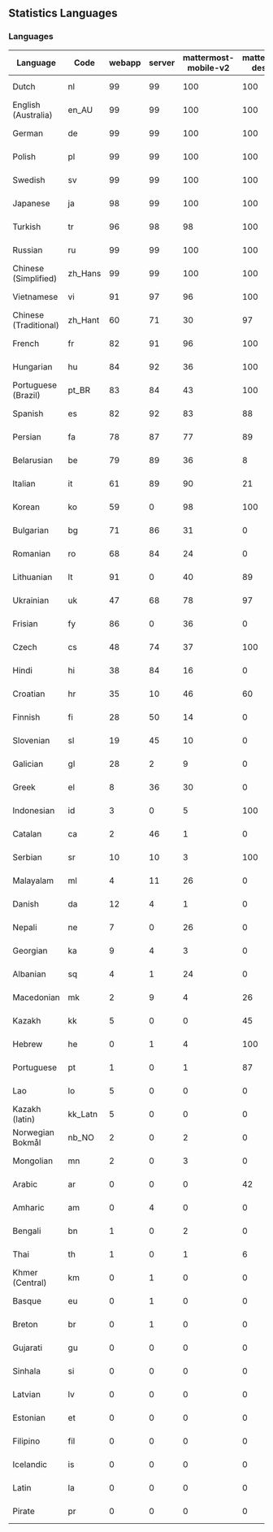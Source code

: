 ## Statistics Languages ##
###  Languages  ###
|Language|Code|webapp|server|mattermost-mobile-v2|mattermost-desktop|playbook-webapp|calls-webapp|Total|Last Modified|
|---|---|---|---|---|---|---|---|---|---|
|Dutch|nl| 99| 99| 100| 100| 0| 100| 99|2023-12-18T11:11:19.535007Z|
|English (Australia)|en_AU| 99| 99| 100| 100| 0| 0| 99|2023-12-18T11:06:45.634560Z|
|German|de| 99| 99| 100| 100| 0| 100| 99|2023-12-18T11:06:29.204931Z|
|Polish|pl| 99| 99| 100| 100| 0| 100| 99|2023-12-19T20:30:43.861533Z|
|Swedish|sv| 99| 99| 100| 100| 0| 99| 99|2023-12-19T20:32:01.795373Z|
|Japanese|ja| 98| 99| 100| 100| 0| 100| 99|2023-12-19T20:28:39.181262Z|
|Turkish|tr| 96| 98| 98| 100| 0| 99| 97|2023-12-18T11:13:10.784474Z|
|Russian|ru| 99| 99| 100| 100| 0| 76| 96|2023-12-18T11:12:11.662393Z|
|Chinese (Simplified)|zh_Hans| 99| 99| 100| 100| 0| 100| 94|2023-12-19T20:32:41.785922Z|
|Vietnamese|vi| 91| 97| 96| 100| 0| 99| 94|2023-12-19T20:32:34.660656Z|
|Chinese (Traditional)|zh_Hant| 60| 71| 30| 97| 0| 16| 88|2023-12-19T20:32:50.630969Z|
|French|fr| 82| 91| 96| 100| 0| 58| 83|2023-12-18T11:07:43.662880Z|
|Hungarian|hu| 84| 92| 36| 100| 0| 0| 82|2023-12-18T11:08:41.650584Z|
|Portuguese (Brazil)|pt_BR| 83| 84| 43| 100| 0| 99| 80|2023-12-18T11:11:45.816165Z|
|Spanish|es| 82| 92| 83| 88| 0| 28| 79|2023-12-18T11:06:54.301790Z|
|Persian|fa| 78| 87| 77| 89| 0| 0| 76|2023-12-18T11:07:18.816981Z|
|Belarusian|be| 79| 89| 36| 8| 0| 0| 74|2023-12-18T11:05:29.243981Z|
|Italian|it| 61| 89| 90| 21| 0| 23| 70|2023-12-18T11:09:09.465183Z|
|Korean|ko| 59| 0| 98| 100| 0| 99| 70|2023-12-19T20:29:19.238645Z|
|Bulgarian|bg| 71| 86| 31| 0| 0| 0| 69|2023-12-08T07:02:02.434363Z|
|Romanian|ro| 68| 84| 24| 0| 0| 0| 65|2023-12-19T20:31:14.823549Z|
|Lithuanian|lt| 91| 0| 40| 89| 0| 88| 62|2023-12-14T13:16:37.238370Z|
|Ukrainian|uk| 47| 68| 78| 97| 0| 0| 58|2023-12-18T11:13:19.298409Z|
|Frisian|fy| 86| 0| 36| 0| 0| 0| 56|2023-12-06T07:19:26.939025Z|
|Czech|cs| 48| 74| 37| 100| 0| 99| 53|2023-12-19T18:33:41.368739Z|
|Hindi|hi| 38| 84| 16| 0| 0| 0| 46|2023-12-18T11:08:24.643813Z|
|Croatian|hr| 35| 10| 46| 60| 0| 99| 36|2023-11-24T11:38:49.446722Z|
|Finnish|fi| 28| 50| 14| 0| 0| 0| 31|2023-12-18T11:07:27.029873Z|
|Slovenian|sl| 19| 45| 10| 0| 0| 0| 23|2023-12-06T07:22:42.622924Z|
|Galician|gl| 28| 2| 9| 0| 0| 0| 18|2023-11-20T21:22:20.048285Z|
|Greek|el| 8| 36| 30| 0| 0| 0| 18|2023-12-19T20:26:09.128041Z|
|Indonesian|id| 3| 0| 5| 100| 0| 0| 14|2023-11-07T11:55:12.955118Z|
|Catalan|ca| 2| 46| 1| 0| 0| 0| 13|2023-11-07T11:54:10.087147Z|
|Serbian|sr| 10| 10| 3| 100| 0| 0| 12|2023-11-20T21:34:41.627214Z|
|Malayalam|ml| 4| 11| 26| 0| 0| 0| 9|2023-10-24T20:55:57.621229Z|
|Danish|da| 12| 4| 1| 0| 0| 0| 8|2023-10-09T15:20:58.185551Z|
|Nepali|ne| 7| 0| 26| 0| 0| 0| 7|2023-11-20T21:30:41.988684Z|
|Georgian|ka| 9| 4| 3| 0| 0| 0| 7|2023-11-20T21:25:58.799542Z|
|Albanian|sq| 4| 1| 24| 0| 0| 0| 5|2023-11-13T11:09:55.892074Z|
|Macedonian|mk| 2| 9| 4| 26| 0| 0| 5|2023-11-16T13:38:15.110899Z|
|Kazakh|kk| 5| 0| 0| 45| 0| 0| 4|2023-12-03T06:02:12.795059Z|
|Hebrew|he| 0| 1| 4| 100| 0| 0| 4|2023-11-16T13:37:22.453849Z|
|Portuguese|pt| 1| 0| 1| 87| 0| 0| 3|2023-10-30T05:05:57.136879Z|
|Lao|lo| 5| 0| 0| 0| 0| 0| 3|2023-10-09T15:20:58.408506Z|
|Kazakh (latin)|kk_Latn| 5| 0| 0| 0| 0| 0| 3|2023-10-24T20:54:35.554803Z|
|Norwegian Bokmål|nb_NO| 2| 0| 2| 0| 0| 0| 2|2023-10-24T20:56:17.583395Z|
|Mongolian|mn| 2| 0| 3| 0| 0| 0| 2|2023-11-15T16:23:04.700139Z|
|Arabic|ar| 0| 0| 0| 42| 0| 0| 1|2023-10-09T15:20:58.462991Z|
|Amharic|am| 0| 4| 0| 0| 0| 0| 1|2023-10-09T15:20:58.102825Z|
|Bengali|bn| 1| 0| 2| 0| 0| 0| 1|2023-10-09T15:20:58.129127Z|
|Thai|th| 1| 0| 1| 6| 0| 0| 1|2023-11-27T13:16:51.523833Z|
|Khmer (Central)|km| 0| 1| 0| 0| 0| 0| 0|2023-10-09T15:20:58.389365Z|
|Basque|eu| 0| 1| 0| 0| 0| 0| 0|2023-10-09T15:20:58.220029Z|
|Breton|br| 0| 1| 0| 0| 0| 0| 0|2023-10-09T15:20:58.146710Z|
|Gujarati|gu| 0| 0| 0| 0| 0| 0| 0|2023-10-09T15:20:58.279932Z|
|Sinhala|si| 0| 0| 0| 0| 0| 0| 0|2023-10-09T15:20:58.537638Z|
|Latvian|lv| 0| 0| 0| 0| 0| 0| 0|2023-10-09T15:20:58.426415Z|
|Estonian|et| 0| 0| 0| 0| 0| 0| 0|2023-10-09T15:20:58.209138Z|
|Filipino|fil| 0| 0| 0| 0| 0| 0| 0|2023-10-09T15:20:58.242109Z|
|Icelandic|is| 0| 0| 0| 0| 0| 0| 0|2023-10-09T15:20:58.340445Z|
|Latin|la| 0| 0| 0| 0| 0| 0| 0|2023-10-09T15:20:58.399153Z|
|Pirate|pr| 0| 0| 0| 0| 0| 0| 0|2023-10-09T15:20:58.506339Z|
